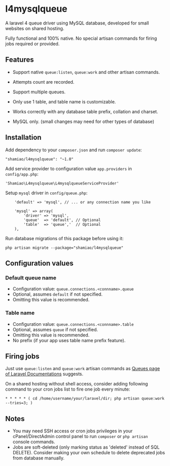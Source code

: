 l4mysqlqueue
============

A laravel 4 queue driver using MySQL database, developed for small websites on shared hosting. 

Fully functional and 100% native. No special artisan commands for firing jobs required or provided. 

Features
------------

 - Support native `queue:listen`, `queue:work` and other artisan commands. 
 - Attempts count are recorded. 
 - Support multiple queues. 

 - Only use 1 table, and table name is customizable.
 - Works correctly with any database table prefix, collation and charset. 
 - MySQL only. (small changes may need for other types of database) 

Installation
------------

Add dependency to your `composer.json` and run `composer update`: 

```
"shamiao/l4mysqlqueue": "~1.0"
```

Add service provider to configuration value `app.providers` in `config/app.php`: 

```
'Shamiao\L4mysqlqueue\L4mysqlqueueServiceProvider'
```

Setup `mysql` driver in `config/queue.php`:

```
    'default' => 'mysql', // ... or any connection name you like

    'mysql' => array(
        'driver' => 'mysql',
        'queue'  => 'default', // Optional
        'table'  => 'queue','  // Optional
    ),
```

Run database migrations of this package before using it: 

```
php artisan migrate --package="shamiao/l4mysqlqueue"
```   


Configuration values
------------

### Default queue name

 - Configuration value: `queue.connections.<connname>.queue`
 - Optional, assumes `default` if not specified. 
 - Omitting this value is recommended. 

### Table name

 - Configuration value: `queue.connections.<connname>.table`
 - Optional, assumes `queue` if not specified.
 - Omitting this value is recommended. 
 - No prefix (if your app uses table name prefix feature). 

Firing jobs
------------

Just use `queue:listen` and `queue:work` artisan commands as [Queues page of Laravel Documentations](http://laravel.com/docs/queues) suggests. 

On a shared hosting without shell access, consider adding following command to your cron jobs list to fire one job every minute: 

```
* * * * * ( cd /home/username/your/laravel/dir; php artisan queue:work --tries=3; )
```

Notes
------------

 - You may need SSH access or cron jobs privileges in your cPanel/DirectAdmin control panel to run `composer` or `php artisan` console commands. 
 - Jobs are soft-deleted (only marking status as 'deleted' instead of SQL DELETE). Consider making your own schedule to delete deprecated jobs from database manually. 
